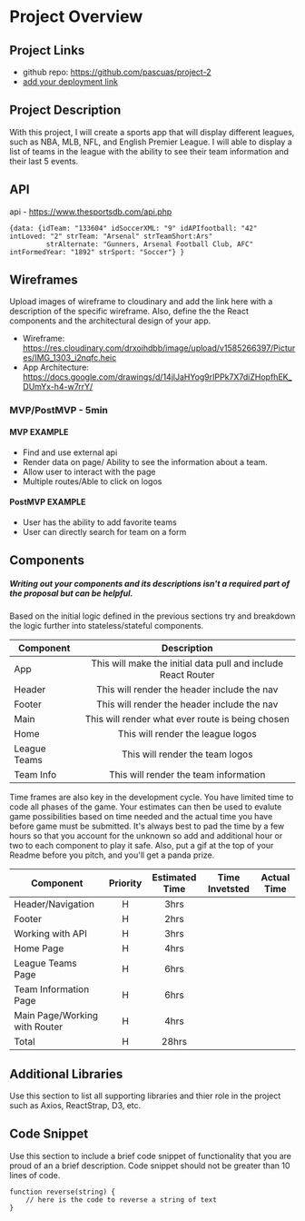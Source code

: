 # Project Overview

## Project Links

- github repo: https://github.com/pascuas/project-2
- [add your deployment link]()

## Project Description

With this project, I will create a sports app that will display different leagues, such as NBA, MLB, NFL, and English Premier League. I will able to display a list of teams in the league with the ability to see their team information and their last 5 events. 

## API

api - https://www.thesportsdb.com/api.php


```
{data: {idTeam: "133604" idSoccerXML: "9" idAPIfootball: "42" intLoved: "2" strTeam: "Arsenal" strTeamShort:Ars"
         strAlternate: "Gunners, Arsenal Football Club, AFC" intFormedYear: "1892" strSport: "Soccer"} }
```


## Wireframes

Upload images of wireframe to cloudinary and add the link here with a description of the specific wireframe. Also, define the the React components and the architectural design of your app.

- Wireframe: https://res.cloudinary.com/drxoihdbb/image/upload/v1585266397/Pictures/IMG_1303_i2nqfc.heic
- App Architecture: https://docs.google.com/drawings/d/14jlJaHYog9rIPPk7X7diZHopfhEK_DUmYx-h4-w7rrY/


### MVP/PostMVP - 5min

#### MVP EXAMPLE
- Find and use external api 
- Render data on page/ Ability to see the information about a team.
- Allow user to interact with the page
- Multiple routes/Able to click on logos

#### PostMVP EXAMPLE

- User has the ability to add favorite teams
- User can directly search for team on a form

## Components
##### Writing out your components and its descriptions isn't a required part of the proposal but can be helpful.

Based on the initial logic defined in the previous sections try and breakdown the logic further into stateless/stateful components. 

| Component | Description | 
| --- | :---: |  
| App | This will make the initial data pull and include React Router| 
| Header | This will render the header include the nav | 
| Footer | This will render the header include the nav | 
| Main | This will render what ever route is being chosen |
| Home | This will render the league logos |
| League Teams | This will render the team logos |
| Team Info | This will render the team information |


Time frames are also key in the development cycle.  You have limited time to code all phases of the game.  Your estimates can then be used to evalute game possibilities based on time needed and the actual time you have before game must be submitted. It's always best to pad the time by a few hours so that you account for the unknown so add and additional hour or two to each component to play it safe. Also, put a gif at the top of your Readme before you pitch, and you'll get a panda prize.

| Component | Priority | Estimated Time | Time Invetsted | Actual Time |
| --- | :---: |  :---: | :---: | :---: |
| Header/Navigation | H | 3hrs|  |  |
| Footer | H | 2hrs | | |
| Working with API | H | 3hrs|  |  |
| Home Page | H | 4hrs | | |
| League Teams Page | H | 6hrs | | |
| Team Information Page | H | 6hrs | |
| Main Page/Working with Router | H | 4hrs | | |
| Total | H | 28hrs| | |

## Additional Libraries
 Use this section to list all supporting libraries and thier role in the project such as Axios, ReactStrap, D3, etc. 

## Code Snippet

Use this section to include a brief code snippet of functionality that you are proud of an a brief description.  Code snippet should not be greater than 10 lines of code. 

```
function reverse(string) {
	// here is the code to reverse a string of text
}
```
